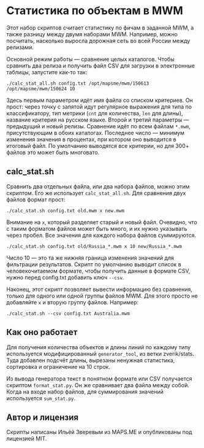 # Статистика по объектам в MWM

Этот набор скриптов считает статистику по фичам в заданной MWM,
а также разницу между двумя наборами MWM. Например, можно посчитать,
насколько выросла дорожная сеть во всей России между релизами.

Основной режим работы — сравнение целых каталогов. Чтобы сравнить
два релиза и получить файл CSV для загрузки в электронные таблицы,
запустите как-то так:

    ./calc_stat_all.sh config.txt /opt/mapsme/mwm/150613 /opt/mapsme/mwm/150624 10

Здесь первым параметром идёт имя файла со списком критериев. Он прост: через
точку с запятой идут регулярное выражения для типа по классификатору, тип
метрики (`cnt` для количества, `len` для длины), название критерия на русском языке.
Второй и третий параметры — предыдущий и новый релизы. Сравнение идёт по всем
файлам `*.mwm`, присутствующим в обоих каталогах. Последнее число — минимум
изменения значения в процентах, при котором оно выводится в итоговый файл.
По умолчанию выводятся все критерии, но для 300+ файлов это может быть многовато.

## calc_stat.sh

Сравнить два отдельных файла, или два набора файлов, можно этим скриптом.
Его же использует `calc_stat_all.sh`. Для сравнения двух файлов формат прост:

    ./calc_stat.sh config.txt old.mwm x new.mwm

Внимание на `x`, который разделяет старый и новый файл. Очевидно, что с таким
форматом файлов может быть много, и их нужно указывать через пробел. Все
значения для каждого набора файлов суммируются.

    ./calc_stat.sh config.txt old/Russia_*.mwm x 10 new/Russia_*.mwm

Число 10 — это та же нижняя граница изменения значений для фильтрации результатов.
Скрипт по умолчанию выводит список в человекочитаемом формате, чтобы
получить данные в формате CSV, нужно перед config.txt добавить ключ `--csv`.

Наконец, этот скрипт позволяет вывести информацию без сравнения, только для
одного или одной группы файлов MWM. Для этого просто не добавляйте `x` и вторую
группу файлов. Например:

    ./calc_stat.sh --csv config.txt Australia.mwm

## Как оно работает

Для получения количества объектов и длины линий по каждому типу используется
модифицированный `generator_tool`, из ветки zverik/stats. Туда добавлен подсчёт
длины, вырезаны ненужная статистика, сортировка и ограничение на 10 строк.

Из вывода генератора текст в понятном формате или CSV получается скриптом
`format_stat.py`. Он же сравнивает два файла между собой. Когда на входе
набор файлов, для суммирования значений используется `sum_stat.py`.

## Автор и лицензия

Скрипты написаны Ильёй Зверевым из MAPS.ME и опубликованы под лицензией MIT.
